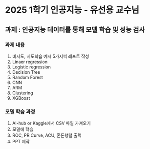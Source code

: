 # 2025 1학기  인공지능 - 유선용 교수님
## 과제 : 인공지능 데이터를 통해 모델 학습 및 성능 검사
### 과제 내용
1. 비지도, 지도학습 예시 5가지씩 레포트 작성
2. Linaer regression
3. Logistic regression
4. Decision Tree
5. Random Forest
6. CNN
7. ARM
8. Clustering 
9. XGBoost

### 모델 학습 과정
1. AI-hub or Kaggle에서 CSV 파일 가져오기
2. 모델에 학습
3. ROC, PR Curve, ACU, 혼돈행렬 출력
4. PPT 제작
